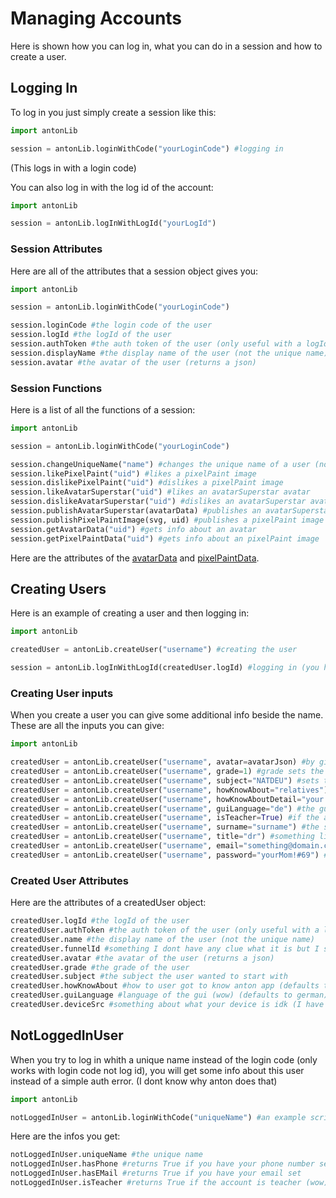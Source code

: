 # Managing Accounts

Here is shown how you can log in, what you can do in a session and how to create a user.

## Logging In

To log in you just simply create a session like this:

```python
import antonLib

session = antonLib.loginWithCode("yourLoginCode") #logging in
```

(This logs in with a login code)

You can also log in with the log id of the account:

```python
import antonLib

session = antonLib.logInWithLogId("yourLogId")
```

### Session Attributes

Here are all of the attributes that a session object gives you:

```python
import antonLib

session = antonLib.loginWithCode("yourLoginCode")

session.loginCode #the login code of the user
session.logId #the logId of the user
session.authToken #the auth token of the user (only useful with a logId)
session.displayName #the display name of the user (not the unique name)
session.avatar #the avatar of the user (returns a json)
```

### Session Functions

Here is a list of all the functions of a session:

```python
import antonLib

session = antonLib.loginWithCode("yourLoginCode")

session.changeUniqueName("name") #changes the unique name of a user (not the display name)
session.likePixelPaint("uid") #likes a pixelPaint image
session.dislikePixelPaint("uid") #dislikes a pixelPaint image
session.likeAvatarSuperstar("uid") #likes an avatarSuperstar avatar
session.dislikeAvatarSuperstar("uid") #dislikes an avatarSuperstar avatar
session.publishAvatarSuperstar(avatarData) #publishes an avatarSuperstar (returns the uid) (doesnt require coins)
session.publishPixelPaintImage(svg, uid) #publishes a pixelPaint image (WARNING: this is very buggy and only works least of the time) (the svg can be whatever you want) (doesnt require coins)
session.getAvatarData("uid") #gets info about an avatar
session.getPixelPaintData("uid") #gets info about an pixelPaint image
```

Here are the attributes of the [avatarData](games.md#avatarsuperstar-attributes) and [pixelPaintData](games.md#pixelpaintdata-attributes).

## Creating Users

Here is an example of creating a user and then logging in:

```python
import antonLib

createdUser = antonLib.createUser("username") #creating the user

session = antonLib.logInWithLogId(createdUser.logId) #logging in (you have to log in with the logId because a created user object doesnt give you a login code)

```

### Creating User inputs

When you create a user you can give some additional info beside the name.
These are all the inputs you can give:

```python
import antonLib

createdUser = antonLib.createUser("username", avatar=avatarJson) #by giving the avatar argument you can set the avatar of the created user (defaults to the default avatar that you can see in the lib files)
createdUser = antonLib.createUser("username", grade=1) #grade sets the grade of the user (defaults to 1)
createdUser = antonLib.createUser("username", subject="NATDEU") #sets the subject the user wanted to start with (default is NATDEU (German)) (maths=MAT, German=NATDEU, English=ENG, geology=GEO, chemie=CHEM, history=HIS, Sachunterricht=SCI, biology=BIO, physics=PHY, music=MUS, German as 2nd language=MONODEU)
createdUser = antonLib.createUser("username", howKnowAbout="relatives") #how you got to know anton.app
createdUser = antonLib.createUser("username", howKnowAboutDetail="your mom told me") #some how know about info can have more detail (like what did you serach in the app store)
createdUser = antonLib.createUser("username", guiLanguage="de") #the gui lang of the created user (countrycodes)
createdUser = antonLib.createUser("username", isTeacher=True) #if the account is a teacher
createdUser = antonLib.createUser("username", surname="surname") #the surname of the user
createdUser = antonLib.createUser("username", title="dr") #something like mr., mrs., dr., etc.
createdUser = antonLib.createUser("username", email="something@domain.com") #email of the user
createdUser = antonLib.createUser("username", password="yourMom!#69") #the password of the user
```

### Created User Attributes

Here are the attributes of a createdUser object:

```python
createdUser.logId #the logId of the user
createdUser.authToken #the auth token of the user (only useful with a logId)
createdUser.name #the display name of the user (not the unique name)
createdUser.funnelId #something I dont have any clue what it is but I still wanted to include
createdUser.avatar #the avatar of the user (returns a json)
createdUser.grade #the grade of the user
createdUser.subject #the subject the user wanted to start with
createdUser.howKnowAbout #how to user got to know anton app (defaults to "relatives")
createdUser.guiLanguage #language of the gui (wow) (defaults to german)
createdUser.deviceSrc #something about what your device is idk (I have 100 percently doxxed myself) (defaults to 2V4Z)
```

## NotLoggedInUser

When you try to log in whith a unique name instead of the login code (only works with login code not log id), you will get some info about this user instead of a simple auth error. (I dont know why anton does that)  

```python
import antonLib

notLoggedInUser = antonLib.loginWithCode("uniqueName") #an example script
```

Here are the infos you get:

```python
notLoggedInUser.uniqueName #the unique name
notLoggedInUser.hasPhone #returns True if you have your phone number set
notLoggedInUser.hasEMail #returns True if you have your email set
notLoggedInUser.isTeacher #returns True if the account is teacher (wow)
```
